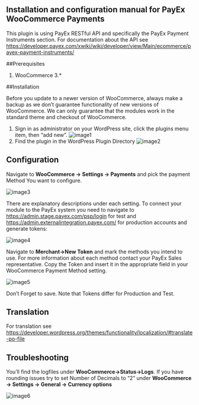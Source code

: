 Installation and configuration manual for PayEx WooCommerce Payments 
------------

This plugin is using PayEx RESTful API and specifically the PayEx Payment Instruments section. For documentation about the API see https://developer.payex.com/xwiki/wiki/developer/view/Main/ecommerce/payex-payment-instruments/

##Prerequisites

1. WooCommerce 3.*

##Installation

Before you update to a newer version of WooCommerce, always make a backup as we don’t guarantee functionality of new versions of WooCommerce. We can only guarantee that the modules work in the standard theme and checkout of WooCommerce.

1. Sign in as administrator on your WordPress site, click the plugins menu item, then “add new”. 
![image1](https://payex.github.io/payex-woocommerce-payments/docs/image1.png)
2. Find the plugin in the WordPress Plugin Directory
![image2](https://payex.github.io/payex-woocommerce-payments/docs/image2.png)

## Configuration

Navigate to **WooCommerce -> Settings -> Payments** and pick the payment Method You want to configure.

![image3](https://payex.github.io/payex-woocommerce-payments/docs/image3.png)

There are explanatory descriptions under each setting.
To connect your module to the PayEx system you need to navigate to https://admin.stage.payex.com/psp/login for test and https://admin.externalintegration.payex.com/ for production accounts and generate tokens:

![image4](https://payex.github.io/payex-woocommerce-payments/docs/image4.png)

Navigate to **Merchant->New Token** and mark the methods you intend to use. For more information about each method contact your PayEx Sales representative.
Copy the Token and insert it in the appropriate field in your WooCommerce Payment Method setting.

![image5](https://payex.github.io/payex-woocommerce-payments/docs/image5.png)

Don’t Forget to save.
Note that Tokens differ for Production and Test.

## Translation

For translation see https://developer.wordpress.org/themes/functionality/localization/#translate-po-file

## Troubleshooting
You’ll find the logfiles under **WooCommerce->Status->Logs**.
If you have rounding issues try to set Number of Decimals to “2” under **WooCommerce -> Settings -> General -> Currency options**

![image6](https://payex.github.io/payex-woocommerce-payments/docs/image6.png)
